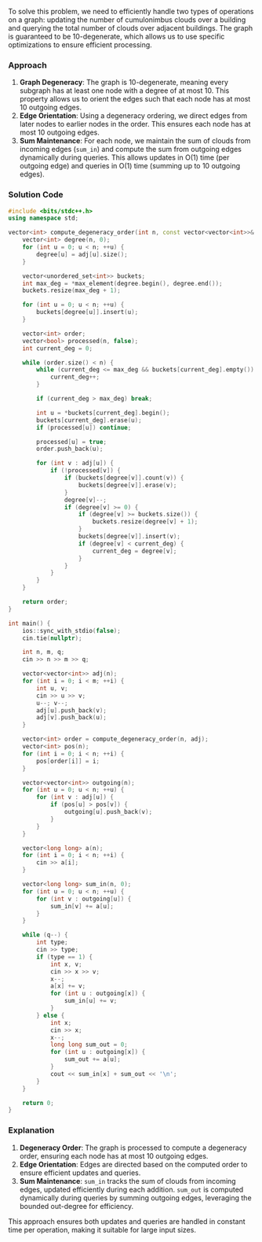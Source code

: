 To solve this problem, we need to efficiently handle two types of operations on a graph: updating the number of cumulonimbus clouds over a building and querying the total number of clouds over adjacent buildings. The graph is guaranteed to be 10-degenerate, which allows us to use specific optimizations to ensure efficient processing.

### Approach
1. **Graph Degeneracy**: The graph is 10-degenerate, meaning every subgraph has at least one node with a degree of at most 10. This property allows us to orient the edges such that each node has at most 10 outgoing edges.
2. **Edge Orientation**: Using a degeneracy ordering, we direct edges from later nodes to earlier nodes in the order. This ensures each node has at most 10 outgoing edges.
3. **Sum Maintenance**: For each node, we maintain the sum of clouds from incoming edges (`sum_in`) and compute the sum from outgoing edges dynamically during queries. This allows updates in O(1) time (per outgoing edge) and queries in O(1) time (summing up to 10 outgoing edges).

### Solution Code
```cpp
#include <bits/stdc++.h>
using namespace std;

vector<int> compute_degeneracy_order(int n, const vector<vector<int>>& adj) {
    vector<int> degree(n, 0);
    for (int u = 0; u < n; ++u) {
        degree[u] = adj[u].size();
    }

    vector<unordered_set<int>> buckets;
    int max_deg = *max_element(degree.begin(), degree.end());
    buckets.resize(max_deg + 1);

    for (int u = 0; u < n; ++u) {
        buckets[degree[u]].insert(u);
    }

    vector<int> order;
    vector<bool> processed(n, false);
    int current_deg = 0;

    while (order.size() < n) {
        while (current_deg <= max_deg && buckets[current_deg].empty()) {
            current_deg++;
        }

        if (current_deg > max_deg) break;

        int u = *buckets[current_deg].begin();
        buckets[current_deg].erase(u);
        if (processed[u]) continue;

        processed[u] = true;
        order.push_back(u);

        for (int v : adj[u]) {
            if (!processed[v]) {
                if (buckets[degree[v]].count(v)) {
                    buckets[degree[v]].erase(v);
                }
                degree[v]--;
                if (degree[v] >= 0) {
                    if (degree[v] >= buckets.size()) {
                        buckets.resize(degree[v] + 1);
                    }
                    buckets[degree[v]].insert(v);
                    if (degree[v] < current_deg) {
                        current_deg = degree[v];
                    }
                }
            }
        }
    }

    return order;
}

int main() {
    ios::sync_with_stdio(false);
    cin.tie(nullptr);

    int n, m, q;
    cin >> n >> m >> q;

    vector<vector<int>> adj(n);
    for (int i = 0; i < m; ++i) {
        int u, v;
        cin >> u >> v;
        u--; v--;
        adj[u].push_back(v);
        adj[v].push_back(u);
    }

    vector<int> order = compute_degeneracy_order(n, adj);
    vector<int> pos(n);
    for (int i = 0; i < n; ++i) {
        pos[order[i]] = i;
    }

    vector<vector<int>> outgoing(n);
    for (int u = 0; u < n; ++u) {
        for (int v : adj[u]) {
            if (pos[u] > pos[v]) {
                outgoing[u].push_back(v);
            }
        }
    }

    vector<long long> a(n);
    for (int i = 0; i < n; ++i) {
        cin >> a[i];
    }

    vector<long long> sum_in(n, 0);
    for (int u = 0; u < n; ++u) {
        for (int v : outgoing[u]) {
            sum_in[v] += a[u];
        }
    }

    while (q--) {
        int type;
        cin >> type;
        if (type == 1) {
            int x, v;
            cin >> x >> v;
            x--;
            a[x] += v;
            for (int u : outgoing[x]) {
                sum_in[u] += v;
            }
        } else {
            int x;
            cin >> x;
            x--;
            long long sum_out = 0;
            for (int u : outgoing[x]) {
                sum_out += a[u];
            }
            cout << sum_in[x] + sum_out << '\n';
        }
    }

    return 0;
}
```

### Explanation
1. **Degeneracy Order**: The graph is processed to compute a degeneracy order, ensuring each node has at most 10 outgoing edges.
2. **Edge Orientation**: Edges are directed based on the computed order to ensure efficient updates and queries.
3. **Sum Maintenance**: `sum_in` tracks the sum of clouds from incoming edges, updated efficiently during each addition. `sum_out` is computed dynamically during queries by summing outgoing edges, leveraging the bounded out-degree for efficiency.

This approach ensures both updates and queries are handled in constant time per operation, making it suitable for large input sizes.